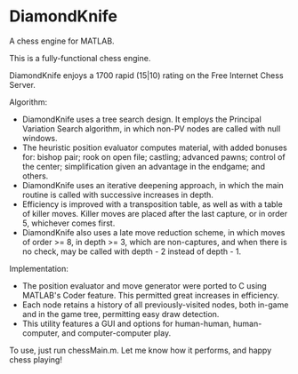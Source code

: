 # DiamondKnife
A chess engine for MATLAB.

This is a fully-functional chess engine. 

DiamondKnife enjoys a 1700 rapid (15|10) rating on the Free Internet Chess Server. 

Algorithm:
- DiamondKnife uses a tree search design. It employs the Principal Variation Search algorithm, in which non-PV nodes are called with null windows. 
- The heuristic position evaluator computes material, with added bonuses for: bishop pair; rook on open file; castling; advanced pawns; control of the center; simplification given an advantage in the endgame; and others. 
- DiamondKnife uses an iterative deepening approach, in which the main routine is called with successive increases in depth. 
- Efficiency is improved with a transposition table, as well as with a table of killer moves. Killer moves are placed after the last capture, or in order 5, whichever comes first. 
- DiamondKnife also uses a late move reduction scheme, in which moves of order >= 8, in depth >= 3, which are non-captures, and when there is no check, may be called with depth - 2 instead of depth - 1. 

Implementation: 
- The position evaluator and move generator were ported to C using MATLAB's Coder feature. This permitted great increases in efficiency.
- Each node retains a history of all previously-visited nodes, both in-game and in the game tree, permitting easy draw detection. 
- This utility features a GUI and options for human-human, human-computer, and computer-computer play. 

To use, just run chessMain.m. Let me know how it performs, and happy chess playing! 
